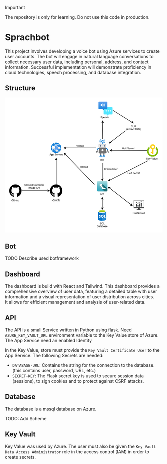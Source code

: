 > [!IMPORTANT]
>The repository is only for learning. Do not use this code in production.

# Sprachbot
This project involves developing a voice bot using Azure services to create user accounts.
The bot will engage in natural language conversations to collect necessary user data, including personal, address, and contact information.
Successful implementation will demonstrate proficiency in cloud technologies, speech processing, and database integration.

## Structure

![Cloud Structure of Sprachbot](img/structure.png)

## Bot
TODO Describe used botframework

## Dashboard
The dashboard is build with React and Tailwind.
This dashboard provides a comprehensive overview of user data, featuring a detailed table with user information and a visual representation of user distribution across cities.  
It allows for efficient management and analysis of user-related data.  

## API
The API is a small Service written in Python using flask.
Need `AZURE_KEY_VAULT_URL` environment variable to the Key Value store of Azure.
The App Service need an enabled Identity

In the Key Value, store must provide the `Key Vault Certificate User` to the App Service.
The following Secrets are needed: 

  - `DATABASE-URL`: Contains the string for the connection to the database. (this contains user, password, URL, etc.)
  - `SECRET-KEY`: The Flask secret key is used to secure session data (sessions), to sign cookies and to protect against CSRF attacks.

## Database
The database is a mssql database on Azure.

TODO: Add Scheme

## Key Vault
Key Value was used by Azure.
The user must also be given the `Key Vault Data Access Administrator` role in the access control (IAM) in order to create secrets.